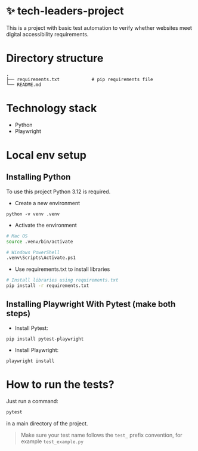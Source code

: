 # ✨ tech-leaders-project


This is a project with basic test automation to verify whether websites meet digital accessibility requirements.


# Directory structure
```
.
├── requirements.txt            # pip requirements file
└── README.md
```


# Technology stack
- Python
- Playwright



# Local env setup


## Installing Python

To use this project Python 3.12 is required.

- Create a new environment
  
```
python -v venv .venv
```

- Activate the environment
  
``` sh
# Mac OS
source .venv/bin/activate

# Windows PowerShell
.venv\Scripts\Activate.ps1
```

- Use requirements.txt to install libraries
  
```sh
# Install libraries using requirements.txt
pip install -r requirements.txt
```

## Installing Playwright With Pytest (make both steps)

- Install Pytest:

```
pip install pytest-playwright
```

- Install Playwright:
```
playwright install
```

# How to run the tests?

Just run a command:

```sh
pytest
```

in a main directory of the project.

> Make sure your test name follows the `test_` prefix convention, for example `test_example.py`
